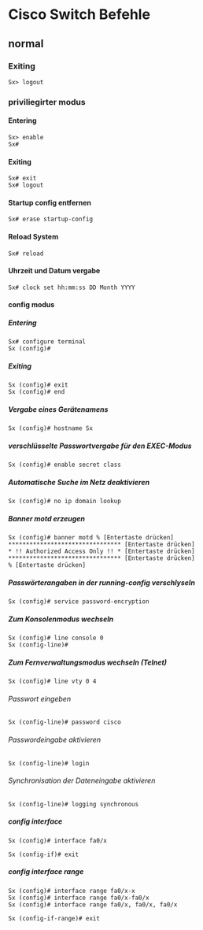 # Cisco Switch Befehle

## normal

### Exiting
``` 
Sx> logout
```

### priviliegirter modus

#### Entering

``` Entering
Sx> enable
Sx# 
```
#### Exiting
``` 
Sx# exit
Sx# logout
```
#### Startup config entfernen

```
Sx# erase startup-config
```

#### Reload System
```
Sx# reload
```
#### Uhrzeit und Datum vergabe

```
Sx# clock set hh:mm:ss DD Month YYYY
```
#### config modus
##### Entering
``` 
Sx# configure terminal
Sx (config)# 
```
##### Exiting
``` 
Sx (config)# exit
Sx (config)# end
```
##### Vergabe eines Gerätenamens

``` 
Sx (config)# hostname Sx
```
##### verschlüsselte Passwortvergabe für den EXEC-Modus

``` 
Sx (config)# enable secret class
```
##### Automatische Suche im Netz deaktivieren
```
Sx (config)# no ip domain lookup
```
##### Banner motd erzeugen

```
Sx (config)# banner motd % [Entertaste drücken]
******************************** [Entertaste drücken]
* !! Authorized Access Only !! * [Entertaste drücken]
******************************** [Entertaste drücken]
% [Entertaste drücken]
```
##### Passwörterangaben in der running-config verschlyseln

```
Sx (config)# service password-encryption
```
##### Zum Konsolenmodus wechseln
```
Sx (config)# line console 0
Sx (config-line)#
```
##### Zum Fernverwaltungsmodus wechseln (Telnet)

```
Sx (config)# line vty 0 4
```

###### Passwort eingeben

```
Sx (config-line)# password cisco
```
###### Passwordeingabe aktivieren

```
Sx (config-line)# login
```
###### Synchronisation der Dateneingabe aktivieren

```
Sx (config-line)# logging synchronous
```


##### config interface

``` Entering
Sx (config)# interface fa0/x
```
``` Exiting
Sx (config-if)# exit
```
##### config interface range

``` Entering
Sx (config)# interface range fa0/x-x
Sx (config)# interface range fa0/x-fa0/x
Sx (config)# interface range fa0/x, fa0/x, fa0/x
```

``` Exiting
Sx (config-if-range)# exit
```